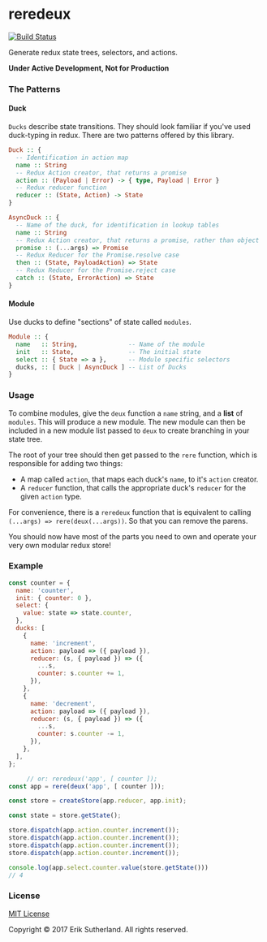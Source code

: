 reredeux
========

[![Build Status](https://travis-ci.org/MrRacoon/reredeux.svg?branch=master)](https://travis-ci.org/MrRacoon/reredeux)

Generate redux state trees, selectors, and actions.

**Under Active Development, Not for Production**

### The Patterns

#### Duck

`Ducks` describe state transitions. They should look familiar if you've used
duck-typing in redux. There are two patterns offered by this library.

```Haskell
Duck :: {
  -- Identification in action map
  name :: String
  -- Redux Action creator, that returns a promise
  action :: (Payload | Error) -> { type, Payload | Error }
  -- Redux reducer function
  reducer :: (State, Action) -> State
}

AsyncDuck :: {
  -- Name of the duck, for identification in lookup tables
  name :: String
  -- Redux Action creator, that returns a promise, rather than object
  promise :: (...args) => Promise
  -- Redux Reducer for the Promise.resolve case
  then :: (State, PayloadAction) => State
  -- Redux Reducer for the Promise.reject case
  catch :: (State, ErrorAction) => State
}
```

#### Module

Use ducks to define "sections" of state called `modules`.

```Haskell
Module :: {
  name   :: String,              -- Name of the module
  init   :: State,               -- The initial state
  select :: { State => a },      -- Module specific selectors
  ducks, :: [ Duck | AsyncDuck ] -- List of Ducks
}
```

### Usage

To combine modules, give the `deux` function a `name` string, and a **list** of
`modules`. This will produce a new module. The new module can then be included
in a new module list passed to `deux` to create branching in your state tree.

The root of your tree should then get passed to the `rere` function, which is
responsible for adding two things:

* A map called `action`, that maps each duck's `name`, to it's `action` creator.
* A `reducer` function, that calls the appropriate duck's `reducer` for the given `action` type.

For convenience, there is a `reredeux` function that is equivalent to calling
`(...args) => rere(deux(...args))`. So that you can remove the parens.

You should now have most of the parts you need to own and operate your very own
modular redux store!

### Example

```javascript
const counter = {
  name: 'counter',
  init: { counter: 0 },
  select: {
    value: state => state.counter,
  },
  ducks: [
    {
      name: 'increment',
      action: payload => ({ payload }),
      reducer: (s, { payload }) => ({
        ...s,
        counter: s.counter += 1,
      }),
    },
    {
      name: 'decrement',
      action: payload => ({ payload }),
      reducer: (s, { payload }) => ({
        ...s,
        counter: s.counter -= 1,
      }),
    },
  ],
};

     // or: reredeux('app', [ counter ]);
const app = rere(deux('app', [ counter ]));

const store = createStore(app.reducer, app.init);

const state = store.getState();

store.dispatch(app.action.counter.increment());
store.dispatch(app.action.counter.increment());
store.dispatch(app.action.counter.increment());
store.dispatch(app.action.counter.increment());

console.log(app.select.counter.value(store.getState()))
// 4
```

### License

[MIT License](http://opensource.org/licenses/MIT)

Copyright &copy; 2017 Erik Sutherland. All rights reserved.

